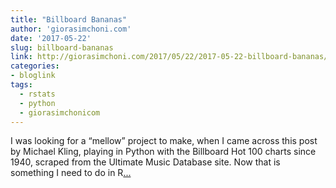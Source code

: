 ```yaml
---
title: "Billboard Bananas"
author: 'giorasimchoni.com'
date: '2017-05-22'
slug: billboard-bananas
link: http://giorasimchoni.com/2017/05/22/2017-05-22-billboard-bananas/
categories:
- bloglink
tags:
  - rstats
  - python
  - giorasimchonicom
---
```


I was looking for a “mellow” project to make, when I came across this post by Michael Kling, playing in Python with the Billboard Hot 100 charts since 1940, scraped from the Ultimate Music Database site. Now that is something I need to do in R[... <i class="fas fa-external-link-alt"></i>](http://giorasimchoni.com/2017/05/22/2017-05-22-billboard-bananas/)

